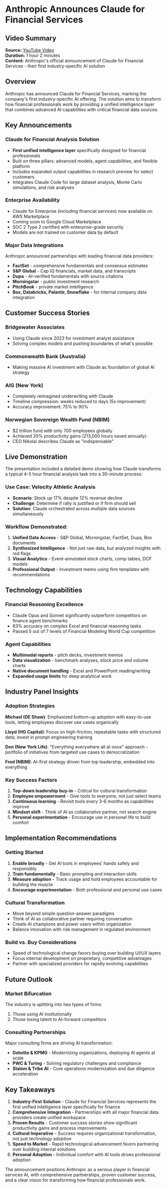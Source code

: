 # Anthropic Announces Claude for Financial Services

## Video Summary
**Source:** [YouTube Video](https://www.youtube.com/watch?v=5zd7m3Rh5B0)  
**Duration:** 1 hour 2 minutes  
**Content:** Anthropic's official announcement of Claude for Financial Services - their first industry-specific AI solution

## Overview

Anthropic has announced Claude for Financial Services, marking the company's first industry-specific AI offering. The solution aims to transform how financial professionals work by providing a unified intelligence layer that combines advanced AI capabilities with critical financial data sources.

## Key Announcements

### Claude for Financial Analysis Solution
- **First unified intelligence layer** specifically designed for financial professionals
- Built on three pillars: advanced models, agent capabilities, and flexible platform
- Includes expanded output capabilities in research preview for select customers
- Integrates Claude Code for large dataset analysis, Monte Carlo simulations, and risk analyses

### Enterprise Availability
- Claude for Enterprise (including financial services) now available on AWS Marketplace
- Coming soon to Google Cloud Marketplace
- SOC 2 Type 2 certified with enterprise-grade security
- Models are not trained on customer data by default

### Major Data Integrations
Anthropic announced partnerships with leading financial data providers:
- **FactSet** - comprehensive fundamentals and consensus estimates
- **S&P Global** - Cap IQ financials, market data, and transcripts
- **Dupa** - AI-verified fundamentals with source citations
- **Morningstar** - public investment research
- **PitchBook** - private market intelligence
- **Box, Databricks, Palantir, Snowflake** - for internal company data integration

## Customer Success Stories

### Bridgewater Associates
- Using Claude since 2023 for investment analyst assistance
- Solving complex models and pushing boundaries of what's possible

### Commonwealth Bank (Australia)
- Making massive AI investment with Claude as foundation of global AI strategy

### AIG (New York)
- Completely reimagined underwriting with Claude
- Timeline compression: weeks reduced to days (5x improvement)
- Accuracy improvement: 75% to 90%

### Norwegian Sovereign Wealth Fund (NBIM)
- $2 trillion fund with only 700 employees globally
- Achieved 20% productivity gains (213,000 hours saved annually)
- CEO Nikolai describes Claude as "indispensable"

## Live Demonstration

The presentation included a detailed demo showing how Claude transforms a typical 4-5 hour financial analysis task into a 30-minute process:

### Use Case: Velocity Athletic Analysis
- **Scenario**: Stock up 17% despite 12% revenue decline
- **Challenge**: Determine if rally is justified or if firm should sell
- **Solution**: Claude orchestrated across multiple data sources simultaneously

### Workflow Demonstrated:
1. **Unified Data Access** - S&P Global, Morningstar, FactSet, Dupa, Box documents
2. **Synthesized Intelligence** - Not just raw data, but analyzed insights with red flags
3. **Visual Analytics** - Event-annotated stock charts, comp tables, DCF models
4. **Professional Output** - Investment memo using firm templates with recommendations

## Technology Capabilities

### Financial Reasoning Excellence
- Claude Opus and Sonnet significantly outperform competitors on finance agent benchmarks
- 83% accuracy on complex Excel and financial reasoning tasks
- Passed 5 out of 7 levels of Financial Modeling World Cup competition

### Agent Capabilities
- **Multimodal reports** - pitch decks, investment memos
- **Data visualization** - benchmark analyses, stock price and volume charts
- **Native document handling** - Excel and PowerPoint reading/writing
- **Expanded usage limits** for deep analytical work

## Industry Panel Insights

### Adoption Strategies
**Michael (DE Shaw)**: Emphasized bottom-up adoption with easy-to-use tools, letting employees discover use cases organically

**Lloyd (HG Capital)**: Focus on high-friction, repeatable tasks with structured data; invest in prompt engineering training

**Don (New York Life)**: "Everything everywhere all at once" approach - portfolio of initiatives from targeted use cases to democratization

**Frod (NBIM)**: AI-first strategy driven from top leadership, embedded into everything

### Key Success Factors
1. **Top-down leadership buy-in** - Critical for cultural transformation
2. **Employee empowerment** - Give tools to everyone, not just select teams
3. **Continuous learning** - Revisit tools every 3-6 months as capabilities improve
4. **Mindset shift** - Think of AI as collaborative partner, not search engine
5. **Personal experimentation** - Encourage use in personal life to build comfort

## Implementation Recommendations

### Getting Started
1. **Enable broadly** - Get AI tools in employees' hands safely and responsibly
2. **Train fundamentally** - Basic prompting and interaction skills
3. **Measure adoption** - Track usage and hold employees accountable for building the muscle
4. **Encourage experimentation** - Both professional and personal use cases

### Cultural Transformation
- Move beyond simple question-answer paradigms
- Think of AI as collaborative partner requiring conversation
- Create AI champions and power users within organization
- Balance innovation with risk management in regulated environment

### Build vs. Buy Considerations
- Speed of technological change favors buying over building UI/UX layers
- Focus internal development on proprietary, competitive advantages
- Partner with specialized providers for rapidly evolving capabilities

## Future Outlook

### Market Bifurcation
The industry is splitting into two types of firms:
1. Those using AI institutionally 
2. Those losing talent to AI-forward competitors

### Consulting Partnerships
Major consulting firms are driving AI transformation:
- **Deloitte & KPMG** - Modernizing organizations, deploying AI agents at scale
- **PWC & Turing** - Solving regulatory challenges and compliance
- **Slalom & Tribe AI** - Core operations modernization and due diligence acceleration

## Key Takeaways

1. **Industry-First Solution** - Claude for Financial Services represents the first unified intelligence layer specifically for finance
2. **Comprehensive Integration** - Partnerships with all major financial data providers create unified workspace
3. **Proven Results** - Customer success stories show significant productivity gains and process improvements
4. **Cultural Imperative** - Success requires organizational transformation, not just technology adoption
5. **Speed to Market** - Rapid technological advancement favors partnering over building internal solutions
6. **Personal Adoption** - Individual comfort with AI tools drives professional adoption

The announcement positions Anthropic as a serious player in financial services AI, with comprehensive partnerships, proven customer success, and a clear vision for transforming how financial professionals work.
